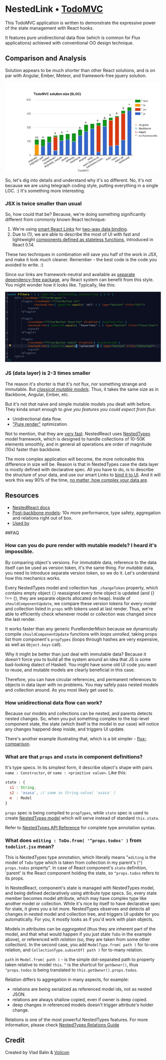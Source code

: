 # NestedLink • [TodoMVC](http://todomvc.com)

This TodoMVC application is written to demonstrate the expressive power of the state management with React hooks.

It features pure unidirectional data flow (which is common for Flux applications) achieved with conventional OO design
technique.

## Comparison and Analysis

Solution appears to be much shorter than other React solutions,
and is on par with Angular, Ember, Meteor, and framework-free jquery solution.

![TodoMVC SLOC size comparison](SLOC-comparison.jpg)

So, let's dig into details and understand why it's so different. No, it's not because we are using telegraph coding style,
putting everything in a single LOC. :) It's something more interesting.

### JSX is twice smaller than usual

So, how could that be? Because, we're doing something significantly different from commonly known React technique:

1. We're using [smart React Links](https://github.com/Volicon/NestedReact#two-way-data-binding) for [two-way data binding](/docs/databinding.md).
2. Due to (1), we are able to describe the most of UI with fast and lightweight [components defined as stateless functions](https://facebook.github.io/react/docs/reusable-components.html#stateless-functions), introduced in React 0.14.

These two techniques in combination will save you half of the work in JSX, and make it look much cleaner.
Remember - the best code is the code you avoided to write. :) 

Since our links are framework-neutral and available as [separate dependency-free package](https://github.com/Volicon/valuelink),
any React system can benefit from this style. You might wonder how it looks like.
Typically, like this:

![](pure-components.jpg)

### JS (data layer) is 2-3 times smaller

The reason it's shorter is that it's _not_ flux, _nor_ something strange and immutable. But [_classical mutable models_](https://github.com/Volicon/NestedTypes). Thus, it takes the same size as in Backbone, Angular, Ember, etc. 

But it's not _that_ naive and simple mutable models you dealt with before. They kinda smart enough to _give you features you could expect from flux_:

- Unidirectional data flow.
- ["Pure render"](https://github.com/Volicon/NestedReact#props-specs-and-pure-render-optimization) optimization.

Not to mention, that they are [very fast](http://slides.com/vladbalin/performance#/). NestedReact uses [NestedTypes]([https://github.com/Volicon/NestedTypes]) model framework, which is designed to handle collections of 10-50K elements smoothly, and in general all operations are order of magnitude (10x) faster than backbone.

The more complex application will become, the more noticeable this difference in size will be.
Reason is that in NestedTypes case the data layer is mostly defined with declarative spec.
All you have to do, is to describe the structure of your data,
and use our smart Links to [bind it to UI](/docs/databinding.md).
And it will work this way 90% of the time, [no matter, how complex your data are](https://github.com/Volicon/NestedTypes/blob/master/docs/RelationsGuide.md).

## Resources

- [NestedReact docs](https://github.com/Volicon/NestedReact)
- [Post-backbone models](https://github.com/Volicon/NestedTypes): 10x more performance, type safety, aggregation and relations right out of box. 
- [Used by](http://www.volicon.com/)

##FAQ
### How can you do pure render with mutable models? I heard it's impossible.

By comparing object's versions. For _immutable_ data, reference to the data itself can be used as version token, it's the same thing. For _mutable_ data, you need to introduce separate version token, so we do it. Let's understand how this mechanics works.

Every NestedTypes model and collection has `_changeToken` property, which contains empty object `{}` reassigned every time object is updated (and {} !== {}, they are separate objects allocated on heap). Inside of `shouldComponentUpdate`, we compare these version tokens for every model and collection listed in `props` with tokens used at last render. Thus, we're able to efficiently check whenever model or collection was changed since the last render.

It works faster than any generic PureRenderMixin because we dynamically compile `shouldComponentUpdate` functions with _loops unrolled_, taking props list from component's `propTypes` (loops through hashes are very expensive, as well as `Object.keys` call).

Why it might be better than just deal with immutable data?
Because it doesn't force you to build all the system around an 
idea that JS is some bad-looking dialect of Haskell. You might have some
old UI code you want to reuse, and mutable models are clearly beneficial in this case.

Therefore, you can have circular references, and permanent references to objects in data layer with no problems.
You may safely pass nested models and collection around. As you most likely get used to.

### How unidirectional data flow can work?

Because our models and collections can be nested, and parents detects nested changes. So, when you put something complex to the top-level component state, the state (which itself is the model in our case) will notice any changes happend deep inside, and triggers UI update.

There's another example illustrating that, which is a bit simpler - [flux-comparison](https://github.com/Volicon/NestedReact/tree/master/examples/flux-comparison).

### What are that `props` and `state` in component definitions?

It's type specs. In its simplest form, it describe object's shape with pairs `name : Constructor`, or `name : <primitive value>`. Like this:

```javascript
state : {
  s1 : String,
  s2 : 'asasa', // same as String.value( 'asasa' ) 
  m  : Model
}
```

`props` spec is being compiled to `propTypes`, while `state` spec is used to create [NestedTypes model](http://volijs.github.io/NestedTypes/#nested.model) which will serve instead of standard `this.state`.

Refer to [NestedTypes API Reference](http://volijs.github.io/NestedTypes/#attribute-types) for complete type annotation syntax.

### What does `editing : ToDo.from( '^props.todos' )` from `todolist.jsx` mean?

This is NestedTypes type annotation, which literally means "`editing` is the model of `ToDo` type which is taken from 
collection in my parent's (`^`) `props.todos` property". In case of React component's `state` definition, 
'parent' is the React component holding the state, so `^props.todos` refers to its props. 

In NestedReact, component's state is managed with NestedTypes model, and being defined declaratively using 
attribute type specs. So, every state member becomes model attribute, which may have complex type like another
 model or collection. While it's nice by itself to have declarative spec for state, it gives you a lot more. NestedTypes observes and detects all
changes in nested model and collection tree, and triggers UI update for you automatically. For you, it mostly looks as if
   you'd work with plain objects.

Models in attributes can be _aggregated_ (thus they are inherent part of the model, and that what would happen if you just state `ToDo`
in the example above), or referenced with _relation_ (so, they are taken from some other collection). In the second case,
you add `ModelType.from( path )` for to-one relation, and `CollectionType.subsetOf( path )` for to-many relation.  

`path` in `Model.from( path )` - is the simple dot-separated path to property taken relative to model `this`. `^` is the 
shortcut for `getOwner()`, thus `^props.todos` is being translated to `this.getOwner().props.todos`.

Relation differs to aggregation in many aspects, for example:
 - relations are being serialized as referenced model ids, not as nested JSON.
 - relations are always shallow copied, even if owner is deep copied.
 - deep changes in referenced models doesn't trigger attribute's holder change.

Relations is one of the most powerful NestedTypes features. For more information, please 
check [NestedTypes Relations Guide](https://github.com/Volicon/NestedTypes/blob/master/docs/RelationsGuide.md)

## Credit

Created by Vlad Balin & [Volicon](http://www.volicon.com/)
